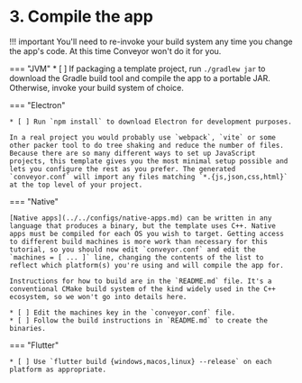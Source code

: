 # 3. Compile the app

!!! important 
    You'll need to re-invoke your build system any time you change the app's code. At this time Conveyor won't do it for you.

=== "JVM"
    * [ ] If packaging a template project, run `./gradlew jar` to download the Gradle build tool and compile the app to a portable JAR. Otherwise, invoke your build system of choice.

=== "Electron"

    * [ ] Run `npm install` to download Electron for development purposes.
    
    In a real project you would probably use `webpack`, `vite` or some other packer tool to do tree shaking and reduce the number of files. Because there are so many different ways to set up JavaScript projects, this template gives you the most minimal setup possible and lets you configure the rest as you prefer. The generated `conveyor.conf` will import any files matching `*.{js,json,css,html}` at the top level of your project. 

=== "Native"

    [Native apps](../../configs/native-apps.md) can be written in any language that produces a binary, but the template uses C++. Native apps must be compiled for each OS you wish to target. Getting access to different build machines is more work than necessary for this tutorial, so you should now edit `conveyor.conf` and edit the `machines = [ ... ]` line, changing the contents of the list to reflect which platform(s) you're using and will compile the app for.
    
    Instructions for how to build are in the `README.md` file. It's a conventional CMake build system of the kind widely used in the C++ ecosystem, so we won't go into details here.
    
    * [ ] Edit the machines key in the `conveyor.conf` file.
    * [ ] Follow the build instructions in `README.md` to create the binaries.

=== "Flutter"

    * [ ] Use `flutter build {windows,macos,linux} --release` on each platform as appropriate.

<script>var tutorialSection = 3;</script>
